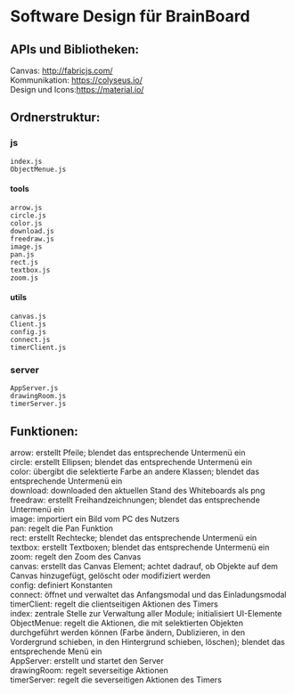 # Software Design für BrainBoard

## APIs und Bibliotheken:  
Canvas: http://fabricjs.com/   
Kommunikation: https://colyseus.io/  
Design und Icons:https://material.io/  

## Ordnerstruktur:  
### js  
    index.js  
    ObjectMenue.js  
#### tools  
    arrow.js  
    circle.js  
    color.js  
    download.js  
    freedraw.js  
    image.js 
    pan.js  
    rect.js  
    textbox.js  
    zoom.js  
#### utils  
    canvas.js  
    Client.js  
    config.js  
    connect.js  
    timerClient.js     
### server  
    AppServer.js  
    drawingRoom.js  
    timerServer.js  

## Funktionen:  
arrow: erstellt Pfeile; blendet das entsprechende Untermenü ein  
circle: erstellt Ellipsen; blendet das entsprechende Untermenü ein  
color: übergibt die selektierte Farbe an andere Klassen; blendet das entsprechende Untermenü ein  
download: downloaded den aktuellen Stand des Whiteboards als png  
freedraw: erstellt Freihandzeichnungen; blendet das entsprechende Untermenü ein  
image: importiert ein Bild vom PC des Nutzers  
pan: regelt die Pan Funktion  
rect: erstellt Rechtecke; blendet das entsprechende Untermenü ein  
textbox: erstellt Textboxen; blendet das entsprechende Untermenü ein  
zoom: regelt den Zoom des Canvas  
canvas: erstellt das Canvas Element; achtet dadrauf, ob Objekte auf dem Canvas hinzugefügt, gelöscht oder modifiziert werden  
config: definiert Konstanten  
connect: öffnet und verwaltet das Anfangsmodal und das Einladungsmodal  
timerClient: regelt die clientseitigen Aktionen des Timers  
index: zentrale Stelle zur Verwaltung aller Module; initialisiert UI-Elemente  
ObjectMenue: regelt die Aktionen, die mit selektierten Objekten durchgeführt werden können (Farbe ändern, Dublizieren, in den Vordergrund schieben, in den Hintergrund schieben, löschen); blendet das entsprechende Menü ein  
AppServer: erstellt und startet den Server  
drawingRoom: regelt severseitige Aktionen  
timerServer: regelt die severseitigen Aktionen des Timers  
